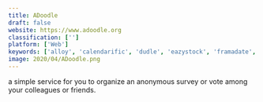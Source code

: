 ```yaml
---
title: ADoodle
draft: false 
website: https://www.adoodle.org
classification: ['']
platform: ['Web']
keywords: ['alloy', 'calendarific', 'dudle', 'eazystock', 'framadate', 'futuremargin', 'gainsystems', 'google_calendar', 'jda_demand', 'jda_demand_planning', 'meekan', 'netstock', 'nuages', 'padlet_briefcase', 'skubrain', 'whenisgood', 'xoyondo', 'gatherer', 'x.ai']
image: 2020/04/ADoodle.png
---
```

a simple service for you to organize an anonymous survey or vote among your colleagues or friends.